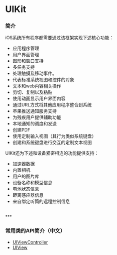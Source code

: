# UIKit

### 简介

iOS系统所有程序都需要通过该框架实现下述核心功能：

* 应用程序管理
* 用户界面管理
* 图形和窗口支持
* 多任务支持
* 处理触摸及移动事件。
* 代表标准系统视图和控件的对象
* 文本和web内容相关操作
* 剪切、复制以及粘贴
* 使用动画显示用户界面内容
* 通过URL方式将其他应用程序整合到系统
* 苹果推送通知服务支持
* 为残疾用户提供辅助功能
* 本地通知的调度和发送
* 创建PDF
* 使用定制输入视图（其行为类似系统键盘）
* 创建和系统键盘进行交互的定制文本视图

UIKit还为下述和设备紧密相连的功能提供支持：

* 加速器数据
* 内置相机
* 用户的图片库
* 设备名称和模型信息
* 电池状态信息
* 距离感应器信息
* 来自绑定听筒的远程控制信息

<br>
***
<br>

### 常用类的API简介（中文）

* [UIViewController](./UIViewController/readme.md)
* [UIView](./UIView/readme.md)